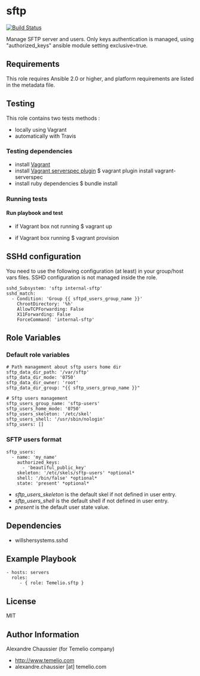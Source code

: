 # sftp

[![Build Status](https://travis-ci.org/Temelio/ansible-role-sftp.svg?branch=master)](https://travis-ci.org/Temelio/ansible-role-sftp)

Manage SFTP server and users. Only keys authentication is managed, using
"authorized_keys" ansible module setting exclusive=true.

## Requirements

This role requires Ansible 2.0 or higher,
and platform requirements are listed in the metadata file.

## Testing

This role contains two tests methods :
- locally using Vagrant
- automatically with Travis

### Testing dependencies
- install [Vagrant](https://www.vagrantup.com)
- install [Vagrant serverspec plugin](https://github.com/jvoorhis/vagrant-serverspec)
    $ vagrant plugin install vagrant-serverspec
- install ruby dependencies
    $ bundle install

### Running tests

#### Run playbook and test

- if Vagrant box not running
    $ vagrant up

- if Vagrant box running
    $ vagrant provision

## SSHd configuration

You need to use the following configuration (at least) in your group/host vars
files. SSHD configuration is not managed inside the role.

    sshd_Subsystem: 'sftp internal-sftp'
    sshd_match:
      - Condition: 'Group {{ sftpd_users_group_name }}'
        ChrootDirectory: '%h'
        AllowTCPForwarding: False
        X11Forwarding: False
        ForceCommand: 'internal-sftp'

## Role Variables

### Default role variables

    # Path management about sftp users home dir
    sftp_data_dir_path: '/var/sftp'
    sftp_data_dir_mode: '0750'
    sftp_data_dir_owner: 'root'
    sftp_data_dir_group: "{{ sftp_users_group_name }}"

    # Sftp users management
    sftp_users_group_name: 'sftp-users'
    sftp_users_home_mode: '0750'
    sftp_users_skeleton: '/etc/skel'
    sftp_users_shell: '/usr/sbin/nologin'
    sftp_users: []

### SFTP users format

    sftp_users:
      - name: 'my_name'
        authorized_keys:
          - 'beautiful_public_key'
        skeleton: '/etc/skels/sftp-users' *optional*
        shell: '/bin/false' *optional*
        state: 'present' *optional*

* *sftp_users_skeleton* is the default skel if not defined in user entry.
* *sftp_users_shell* is the default shell if not defined in user entry.
* *present* is the default user state value.

## Dependencies

* willshersystems.sshd

## Example Playbook

    - hosts: servers
      roles:
         - { role: Temelio.sftp }

## License

MIT

## Author Information

Alexandre Chaussier (for Temelio company)
- http://www.temelio.com
- alexandre.chaussier [at] temelio.com

